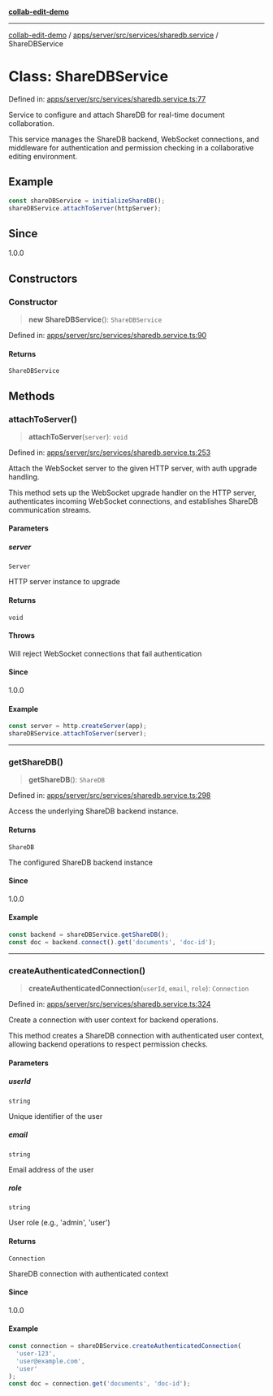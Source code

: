 [**collab-edit-demo**](../../../../../../README.md)

***

[collab-edit-demo](../../../../../../README.md) / [apps/server/src/services/sharedb.service](../README.md) / ShareDBService

# Class: ShareDBService

Defined in: [apps/server/src/services/sharedb.service.ts:77](https://github.com/austyle-io/pub-sub-demo/blob/00b2f1e9b947d5e964db5c3be9502513c4374263/apps/server/src/services/sharedb.service.ts#L77)

Service to configure and attach ShareDB for real-time document collaboration.

This service manages the ShareDB backend, WebSocket connections, and middleware
for authentication and permission checking in a collaborative editing environment.

## Example

```typescript
const shareDBService = initializeShareDB();
shareDBService.attachToServer(httpServer);
```

## Since

1.0.0

## Constructors

### Constructor

> **new ShareDBService**(): `ShareDBService`

Defined in: [apps/server/src/services/sharedb.service.ts:90](https://github.com/austyle-io/pub-sub-demo/blob/00b2f1e9b947d5e964db5c3be9502513c4374263/apps/server/src/services/sharedb.service.ts#L90)

#### Returns

`ShareDBService`

## Methods

### attachToServer()

> **attachToServer**(`server`): `void`

Defined in: [apps/server/src/services/sharedb.service.ts:253](https://github.com/austyle-io/pub-sub-demo/blob/00b2f1e9b947d5e964db5c3be9502513c4374263/apps/server/src/services/sharedb.service.ts#L253)

Attach the WebSocket server to the given HTTP server, with auth upgrade handling.

This method sets up the WebSocket upgrade handler on the HTTP server, authenticates
incoming WebSocket connections, and establishes ShareDB communication streams.

#### Parameters

##### server

`Server`

HTTP server instance to upgrade

#### Returns

`void`

#### Throws

Will reject WebSocket connections that fail authentication

#### Since

1.0.0

#### Example

```typescript
const server = http.createServer(app);
shareDBService.attachToServer(server);
```

***

### getShareDB()

> **getShareDB**(): `ShareDB`

Defined in: [apps/server/src/services/sharedb.service.ts:298](https://github.com/austyle-io/pub-sub-demo/blob/00b2f1e9b947d5e964db5c3be9502513c4374263/apps/server/src/services/sharedb.service.ts#L298)

Access the underlying ShareDB backend instance.

#### Returns

`ShareDB`

The configured ShareDB backend instance

#### Since

1.0.0

#### Example

```typescript
const backend = shareDBService.getShareDB();
const doc = backend.connect().get('documents', 'doc-id');
```

***

### createAuthenticatedConnection()

> **createAuthenticatedConnection**(`userId`, `email`, `role`): `Connection`

Defined in: [apps/server/src/services/sharedb.service.ts:324](https://github.com/austyle-io/pub-sub-demo/blob/00b2f1e9b947d5e964db5c3be9502513c4374263/apps/server/src/services/sharedb.service.ts#L324)

Create a connection with user context for backend operations.

This method creates a ShareDB connection with authenticated user context,
allowing backend operations to respect permission checks.

#### Parameters

##### userId

`string`

Unique identifier of the user

##### email

`string`

Email address of the user

##### role

`string`

User role (e.g., 'admin', 'user')

#### Returns

`Connection`

ShareDB connection with authenticated context

#### Since

1.0.0

#### Example

```typescript
const connection = shareDBService.createAuthenticatedConnection(
  'user-123',
  'user@example.com',
  'user'
);
const doc = connection.get('documents', 'doc-id');
```
